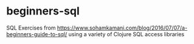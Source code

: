 # beginners-sql
SQL Exercises from https://www.sohamkamani.com/blog/2016/07/07/a-beginners-guide-to-sql/ using a variety of Clojure SQL access libraries 

